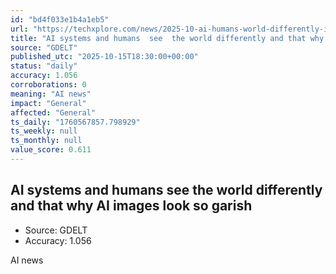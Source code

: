 ```yaml
---
id: "bd4f033e1b4a1eb5"
url: "https://techxplore.com/news/2025-10-ai-humans-world-differently-images.html"
title: "AI systems and humans  see  the world differently and that why AI images look so garish"
source: "GDELT"
published_utc: "2025-10-15T18:30:00+00:00"
status: "daily"
accuracy: 1.056
corroborations: 0
meaning: "AI news"
impact: "General"
affected: "General"
ts_daily: "1760567857.798929"
ts_weekly: null
ts_monthly: null
value_score: 0.611
---
```

## AI systems and humans  see  the world differently and that why AI images look so garish

- Source: GDELT
- Accuracy: 1.056

AI news
